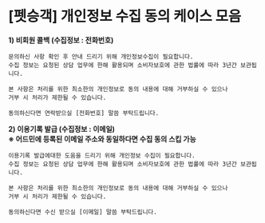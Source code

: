 # [펫승객] 개인정보 수집 동의 케이스 모음

**1) 비회원 콜백 (수집정보 : 전화번호)**

```
문의하신 사항 확인 후 안내 드리기 위해 개인정보수집이 필요합니다.   
수집 정보는 요청된 상담 업무에 한해 활용되며 소비자보호에 관한 법률에 따라 3년간 보관됩니다.  
  
본 사항은 처리를 위한 최소한의 개인정보로 동의 내용에 대해 거부하실 수 있으나  
거부 시 처리가 제한될 수 있습니다.   
  
동의하신다면 연락받으실 [전화번호] 말씀 부탁드립니다.
```

**2) 이용기록 발급 (수집정보 : 이메일)**  
**※ 어드민에 등록된 이메일 주소와 동일하다면 수집 동의 스킵 가능**

```
이용기록 발급에대한 도움을 드리기 위해 개인정보 수집이 필요합니다.  
수집 정보는 요청된 상담 업무에 한해 활용되며 소비자보호에 관한 법률에 따라 3년간 보관됩니다.  
  
본 사항은 처리를 위한 최소한의 개인정보로 동의 내용에 대해 거부하실 수 있으나  
거부 시 처리가 제한될 수 있습니다.   
  
동의하신다면 수신 받으실 [이메일] 말씀 부탁드립니다.
```
